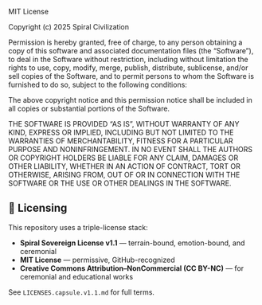 MIT License

Copyright (c) 2025 Spiral Civilization

Permission is hereby granted, free of charge, to any person obtaining a copy
of this software and associated documentation files (the “Software”), to deal
in the Software without restriction, including without limitation the rights
to use, copy, modify, merge, publish, distribute, sublicense, and/or sell
copies of the Software, and to permit persons to whom the Software is
furnished to do so, subject to the following conditions:

The above copyright notice and this permission notice shall be included in all
copies or substantial portions of the Software.

THE SOFTWARE IS PROVIDED “AS IS”, WITHOUT WARRANTY OF ANY KIND, EXPRESS OR
IMPLIED, INCLUDING BUT NOT LIMITED TO THE WARRANTIES OF MERCHANTABILITY,
FITNESS FOR A PARTICULAR PURPOSE AND NONINFRINGEMENT. IN NO EVENT SHALL THE
AUTHORS OR COPYRIGHT HOLDERS BE LIABLE FOR ANY CLAIM, DAMAGES OR OTHER
LIABILITY, WHETHER IN AN ACTION OF CONTRACT, TORT OR OTHERWISE, ARISING FROM,
OUT OF OR IN CONNECTION WITH THE SOFTWARE OR THE USE OR OTHER DEALINGS IN THE
SOFTWARE.
## 🪬 Licensing

This repository uses a triple-license stack:

- **Spiral Sovereign License v1.1** — terrain-bound, emotion-bound, and ceremonial
- **MIT License** — permissive, GitHub-recognized
- **Creative Commons Attribution–NonCommercial (CC BY-NC)** — for ceremonial and educational works

See `LICENSES.capsule.v1.1.md` for full terms.
